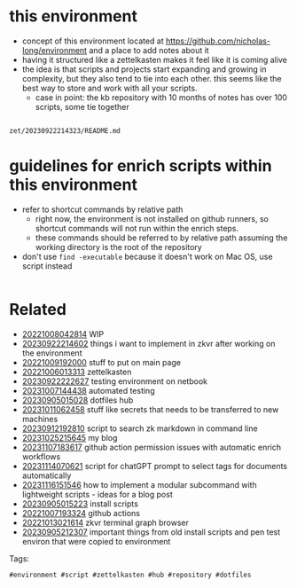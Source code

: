 # this environment

- concept of this environment located at https://github.com/nicholas-long/environment and a place to add notes about it
- having it structured like a zettelkasten makes it feel like it is coming alive
- the idea is that scripts and projects start expanding and growing in complexity, but they also tend to tie into each other. this seems like the best way to store and work with all your scripts.
  - case in point: the kb repository with 10 months of notes has over 100 scripts, some tie together

```
```

` zet/20230922214323/README.md `

# guidelines for enrich scripts within this environment

- refer to shortcut commands by relative path
  - right now, the environment is not installed on github runners, so shortcut commands will not run within the enrich steps.
  - these commands should be referred to by relative path assuming the working directory is the root of the repository
- don't use `find -executable` because it doesn't work on Mac OS, use script instead

```
```


# Related

- [20221008042814](/zet/20221008042814/README.md) WIP
- [20230922214602](/zet/20230922214602/README.md) things i want to implement in zkvr after working on the environment
- [20221009192000](/zet/20221009192000/README.md) stuff to put on main page
- [20221006013313](/zet/20221006013313/README.md) zettelkasten
- [20230922222627](/zet/20230922222627/README.md) testing environment on netbook
- [20231007144438](/zet/20231007144438/README.md) automated testing
- [20230905015028](/zet/20230905015028/README.md) dotfiles hub
- [20231011062458](/zet/20231011062458/README.md) stuff like secrets that needs to be transferred to new machines
- [20230912192810](/zet/20230912192810/README.md) script to search zk markdown in command line
- [20231025215645](/zet/20231025215645/README.md) my blog
- [20231107183617](/zet/20231107183617/README.md) github action permission issues with automatic enrich workflows
- [20231114070621](/zet/20231114070621/README.md) script for chatGPT prompt to select tags for documents automatically
- [20231116151546](/zet/20231116151546/README.md) how to implement a modular subcommand with lightweight scripts - ideas for a blog post
- [20230905015223](/zet/20230905015223/README.md) install scripts
- [20221007193324](/zet/20221007193324/README.md) github actions
- [20221013021614](/zet/20221013021614/README.md) zkvr terminal graph browser
- [20230905212307](/zet/20230905212307/README.md) important things from old install scripts and pen test environ that were copied to environment

Tags:

    #environment #script #zettelkasten #hub #repository #dotfiles
